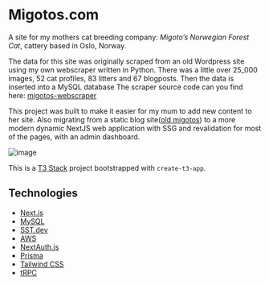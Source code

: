 # Migotos.com

A site for my mothers cat breeding company: *Migoto’s Norwegian Forest Cat*, cattery based in Oslo, Norway.

The data for this site was originally scraped from an old Wordpress site using my own webscraper written in Python. There was a little over 25_000 images, 52 cat profiles, 83 litters and 67 blogposts. Then the data is inserted into a MySQL database The scraper source code can you find here: [migotos-webscraper](https://github.com/sommeeeer/migotos-webscraper)

This project was built to make it easier for my mum to add new content to her site. Also migrating from a static blog site([old migotos](https://oldsite.migotos.com)) to a more modern dynamic NextJS web application with SSG and revalidation for most of the pages, with an admin dashboard.

![image](https://github.com/sommeeeer/migotos/assets/91796856/ed6501eb-f6bd-4dd7-af2d-5d0a26e3ad0d)

This is a [T3 Stack](https://create.t3.gg/) project bootstrapped with `create-t3-app`.

## Technologies

- [Next.js](https://nextjs.org)
- [MySQL](https://nextjs.org)
- [SST.dev](https://sst.dev)
- [AWS](https://aws.amazon.com/)
- [NextAuth.js](https://next-auth.js.org)
- [Prisma](https://prisma.io)
- [Tailwind CSS](https://tailwindcss.com)
- [tRPC](https://trpc.io)

